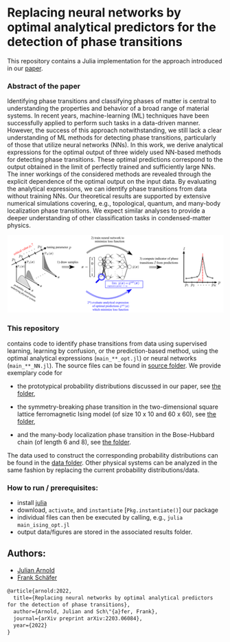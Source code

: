# Replacing neural networks by optimal analytical predictors for the detection of phase transitions
This repository contains a Julia implementation for the approach introduced in our
[paper](https://arxiv.org/abs/xxxx).

### Abstract of the paper
Identifying phase transitions and classifying phases of matter is central to understanding the properties and behavior of a broad range of material systems. In recent years, machine-learning (ML) techniques have been successfully applied to perform such tasks in a data-driven manner. However, the success of this approach notwithstanding, we still lack a clear understanding of ML methods for detecting phase transitions, particularly of those that utilize neural networks (NNs). In this work, we derive analytical expressions for the optimal output of three widely used NN-based methods for detecting phase transitions. These optimal predictions correspond to the output obtained in the limit of perfectly trained and sufficiently large NNs. The inner workings of the considered methods are revealed through the explicit dependence of the optimal output on the input data. By evaluating the analytical expressions, we can identify phase transitions from data without training NNs. Our theoretical results are supported by extensive numerical simulations covering, e.g., topological, quantum, and many-body localization phase transitions. We expect similar analyses to provide a deeper understanding of other classification tasks in condensed-matter physics.

![](./assets/method.png)

### This repository

contains code to identify phase transitions from data using supervised learning, learning by confusion, or the prediction-based method, using the optimal analytical expressions (`main_**_opt.jl`) or neural networks (`main_**_NN.jl`). The source files can be found in [source folder](./src/). We provide exemplary code for

* the prototypical probability distributions discussed in our paper, see [the folder](./examples/prototypical_distr/),

* the symmetry-breaking phase transition in the two-dimensional square lattice ferromagnetic Ising model (of size 10 x 10 and 60 x 60), see [the folder](./examples/ising/),

* and the many-body localization phase transition in the Bose-Hubbard chain (of length 6 and 8), see [the folder](./examples/mbl_bose_hubbard/).

The data used to construct the corresponding probability distributions can be found in the [data folder](./data/). Other physical systems can be analyzed in the same fashion by replacing the current probability distributions/data.

### How to run / prerequisites:

- install [julia](https://julialang.org/downloads/)
- download, `activate`, and `instantiate` [`Pkg.instantiate()`] our package
- individual files can then be executed by calling, e.g., `julia main_ising_opt.jl`
- output data/figures are stored in the associated results folder.

## Authors:

- [Julian Arnold](https://github.com/arnoldjulian)
- [Frank Schäfer](https://github.com/frankschae)

```
@article{arnold:2022,
  title={Replacing neural networks by optimal analytical predictors for the detection of phase transitions},
  author={Arnold, Julian and Sch\"{a}fer, Frank},
  journal={arXiv preprint arXiv:2203.06084},
  year={2022}
}
```
